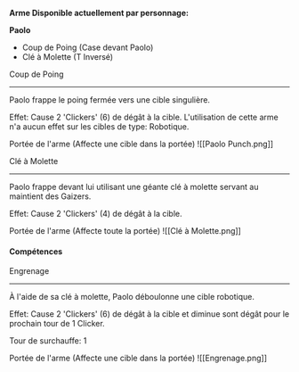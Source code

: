 **Arme Disponible actuellement par personnage:**

**Paolo**
- Coup de Poing (Case devant Paolo)
- Clé à Molette (T Inversé)


Coup de Poing
****
Paolo frappe le poing fermée vers une cible singulière.

Effet: Cause 2 'Clickers' (6) de dégât à la cible. L'utilisation de cette arme n'a aucun effet sur les cibles de type: Robotique.

Portée de l'arme (Affecte une cible dans la portée)
![[Paolo Punch.png]]

Clé à Molette
****
Paolo frappe devant lui utilisant une géante clé à molette servant au maintient des Gaizers.

Effet: Cause 2 'Clickers' (4) de dégât à la cible.  

Portée de l'arme (Affecte toute la portée)
![[Clé à Molette.png]]

#### Compétences 

Engrenage
****
À l'aide de sa clé à molette, Paolo déboulonne une cible robotique.

Effet: Cause 2 'Clickers' (6) de dégât à la cible et diminue sont dégât pour le prochain tour de 1 Clicker.  

Tour de surchauffe: 1

Portée de l'arme (Affecte une cible dans la portée) ![[Engrenage.png]]